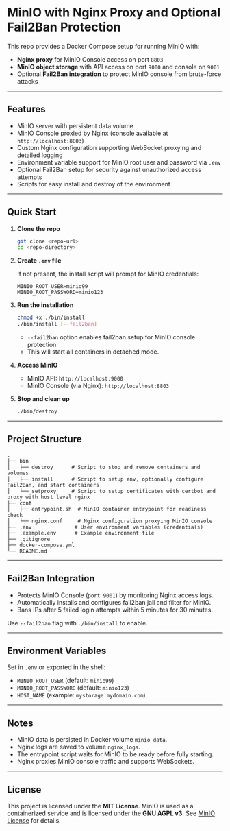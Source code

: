 
# MinIO with Nginx Proxy and Optional Fail2Ban Protection

This repo provides a Docker Compose setup for running MinIO with:

* **Nginx proxy** for MinIO Console access on port `8803`
* **MinIO object storage** with API access on port `9000` and console on `9001`
* Optional **Fail2Ban integration** to protect MinIO console from brute-force attacks

---

## Features

* MinIO server with persistent data volume
* MinIO Console proxied by Nginx (console available at `http://localhost:8803`)
* Custom Nginx configuration supporting WebSocket proxying and detailed logging
* Environment variable support for MinIO root user and password via `.env`
* Optional Fail2Ban setup for security against unauthorized access attempts
* Scripts for easy install and destroy of the environment

---

## Quick Start

1. **Clone the repo**

   ```bash
   git clone <repo-url>
   cd <repo-directory>
   ```

2. **Create `.env` file**

   If not present, the install script will prompt for MinIO credentials:

   ```
   MINIO_ROOT_USER=minio99
   MINIO_ROOT_PASSWORD=minio123
   ```

3. **Run the installation**

   ```bash
   chmod +x ./bin/install
   ./bin/install [--fail2ban]
   ```

   * `--fail2ban` option enables fail2ban setup for MinIO console protection.
   * This will start all containers in detached mode.

4. **Access MinIO**

   * MinIO API: `http://localhost:9000`
   * MinIO Console (via Nginx): `http://localhost:8803`

5. **Stop and clean up**

   ```bash
   ./bin/destroy
   ```

---

## Project Structure

```
.
├── bin
│   ├── destroy      # Script to stop and remove containers and volumes
│   ├── install      # Script to setup env, optionally configure Fail2Ban, and start containers
│   └── setproxy     # Script to setup certificates with certbot and proxy with host level nginx
├── conf
│   ├── entrypoint.sh  # MinIO container entrypoint for readiness check
│   └── nginx.conf     # Nginx configuration proxying MinIO console
├── .env              # User environment variables (credentials)
├── .example.env      # Example environment file
├── .gitignore
├── docker-compose.yml
└── README.md
```

---

## Fail2Ban Integration

* Protects MinIO Console (`port 9001`) by monitoring Nginx access logs.
* Automatically installs and configures fail2ban jail and filter for MinIO.
* Bans IPs after 5 failed login attempts within 5 minutes for 30 minutes.

Use `--fail2ban` flag with `./bin/install` to enable.

---

## Environment Variables

Set in `.env` or exported in the shell:

* `MINIO_ROOT_USER` (default: `minio99`)
* `MINIO_ROOT_PASSWORD` (default: `minio123`)
* `HOST_NAME` (example: `mystorage.mydomain.com`)

---

## Notes

* MinIO data is persisted in Docker volume `minio_data`.
* Nginx logs are saved to volume `nginx_logs`.
* The entrypoint script waits for MinIO to be ready before fully starting.
* Nginx proxies MinIO console traffic and supports WebSockets.

---

## License

This project is licensed under the **MIT License**.
MinIO is used as a containerized service and is licensed under the **GNU AGPL v3**.
See [MinIO License](https://github.com/minio/minio/blob/master/LICENSE) for details.

